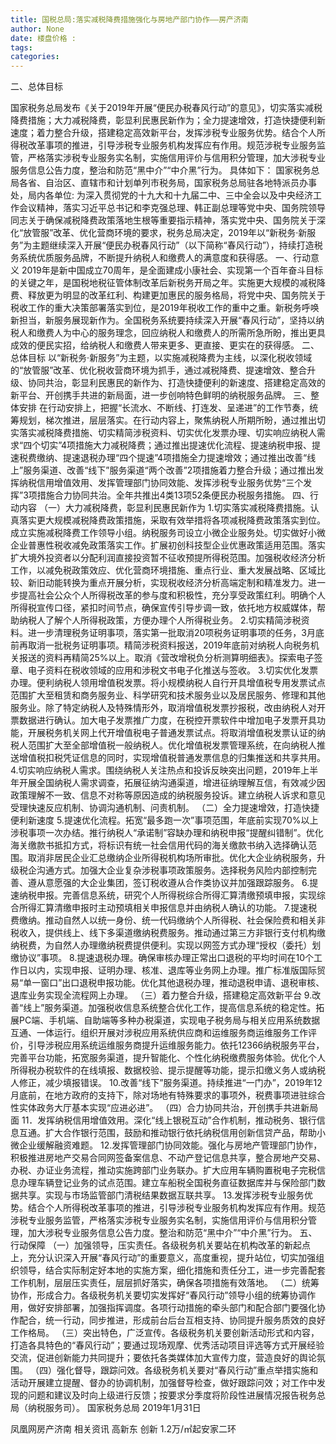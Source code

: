 ```yaml
---
title: 国税总局:落实减税降费措施强化与房地产部门协作——房产济南
author: None
date: 楼盘价格 : 
tags: 
categories: 
---
```

二、总体目标
<!-- more -->
国家税务总局发布《关于2019年开展“便民办税春风行动”的意见》，切实落实减税降费措施；大力减税降费，彰显利民惠民新作为；全力提速增效，打造快捷便利新速度；着力整合升级，搭建稳定高效新平台，发挥涉税专业服务优势。结合个人所得税改革事项的推进，引导涉税专业服务机构发挥应有作用。规范涉税专业服务监管，严格落实涉税专业服务实名制，实施信用评价与信用积分管理，加大涉税专业服务信息公告力度，整治和防范“黑中介”“中介黑”行为。
具体如下：
国家税务总局各省、自治区、直辖市和计划单列市税务局，国家税务总局驻各地特派员办事处，局内各单位:
为深入贯彻党的十九大和十九届二中、三中全会以及中央经济工作会议精神，落实习近平总书记和李克强总理、韩正副总理等党中央、国务院领导同志关于确保减税降费政策落地生根等重要指示精神，落实党中央、国务院关于深化“放管服”改革、优化营商环境的要求，税务总局决定，2019年以“新税务·新服务”为主题继续深入开展“便民办税春风行动”（以下简称“春风行动”），持续打造税务系统优质服务品牌，不断提升纳税人和缴费人的满意度和获得感。
一、行动意义
2019年是新中国成立70周年，是全面建成小康社会、实现第一个百年奋斗目标的关键之年，是国税地税征管体制改革后新税务开局之年。实施更大规模的减税降费、释放更为明显的改革红利、构建更加惠民的服务格局，将党中央、国务院关于税收工作的重大决策部署落实到位，是2019年税收工作的重中之重。新税务呼唤新担当，新服务展现新作为。全国税务系统要持续深入开展“春风行动”，坚持以纳税人和缴费人为中心的服务理念，回应纳税人和缴费人的所需所急所盼，推出更具成效的便民实招，给纳税人和缴费人带来更多、更直接、更实在的获得感。
二、总体目标
以“新税务·新服务”为主题，以实施减税降费为主线，以深化税收领域的“放管服”改革、优化税收营商环境为抓手，通过减税降费、提速增效、整合升级、协同共治，彰显利民惠民的新作为、打造快捷便利的新速度、搭建稳定高效的新平台、开创携手共进的新局面，进一步创响特色鲜明的纳税服务品牌。
三、整体安排
在行动安排上，把握“长流水、不断线、打连发、呈递进”的工作节奏，统筹规划，梯次推进，层层落实。在行动内容上，聚焦纳税人所期所盼，通过推出切实落实减税降费措施、切实精简涉税资料、切实优化发票办理、切实响应纳税人需求“四个切实”4项措施大力减税降费；通过推出提速优化流程、提速纳税申报、提速税费缴纳、提速退税办理“四个提速”4项措施全力提速增效；通过推出改善“线上”服务渠道、改善“线下”服务渠道“两个改善”2项措施着力整合升级；通过推出发挥纳税信用增值效用、发挥管理部门协同效能、发挥涉税专业服务优势“三个发挥”3项措施合力协同共治。全年共推出4类13项52条便民办税服务措施。
四、行动内容
（一）大力减税降费，彰显利民惠民新作为
1.切实落实减税降费措施。认真落实更大规模减税降费政策措施，采取有效举措将各项减税降费政策落实到位。成立实施减税降费工作领导小组。纳税服务司设立小微企业服务处。切实做好小微企业普惠性税收减免政策落实工作。扩展初创科技型企业优惠政策适用范围。落实扩大境外投资者以分配利润直接投资暂不征收预提所得税范围。加强税收经济分析工作，以减免税政策效应、优化营商环境措施、重点行业、重大发展战略、区域比较、新旧动能转换为重点开展分析，实现税收经济分析高端定制和精准发力。进一步提高社会公众个人所得税改革的参与度和积极性，充分享受政策红利。明确个人所得税宣传口径，紧扣时间节点，确保宣传引导步调一致，依托地方权威媒体，帮助纳税人了解个人所得税政策，方便办理个人所得税业务。
2.切实精简涉税资料。进一步清理税务证明事项，落实第一批取消20项税务证明事项的任务，3月底前再取消一批税务证明事项。精简涉税资料报送，2019年底前对纳税人向税务机关报送的资料再精简25%以上。取消《营改增税负分析测算明细表》。探索电子签章、电子资料在税收领域的应用和涉税文书电子化推送与签收。
3.切实优化发票办理。便利纳税人领用增值税发票。将小规模纳税人自行开具增值税专用发票试点范围扩大至租赁和商务服务业、科学研究和技术服务业以及居民服务、修理和其他服务业。除了特定纳税人及特殊情形外，取消增值税发票抄报税，改由纳税人对开票数据进行确认。加大电子发票推广力度，在税控开票软件中增加电子发票开具功能，开展税务机关网上代开增值税电子普通发票试点。将取消增值税发票认证的纳税人范围扩大至全部增值税一般纳税人。优化增值税发票管理系统，在向纳税人推送增值税扣税凭证信息的同时，实现增值税普通发票信息的归集推送和共享共用。
4.切实响应纳税人需求。围绕纳税人关注热点和投诉反映突出问题，2019年上半年开展全国纳税人需求调查，拓展征纳沟通渠道，增进征纳理解互信，有效减少因政策理解不一致、信息不对称等原因造成的纳税服务投诉。建立纳税人诉求和意见受理快速反应机制、协调沟通机制、问责机制。
（二）全力提速增效，打造快捷便利新速度
5.提速优化流程。拓宽“最多跑一次”事项范围，年底前实现70%以上涉税事项一次办结。推行纳税人“承诺制”容缺办理和纳税申报“提醒纠错制”。优化海关缴款书抵扣方式，将标识有统一社会信用代码的海关缴款书纳入选择确认范围。取消非居民企业汇总缴纳企业所得税机构场所审批。优化大企业纳税服务，升级税企沟通方式。加强大企业复杂涉税事项政策服务。选择税务风险内部控制完善、遵从意愿强的大企业集团，签订税收遵从合作类协议并加强跟踪服务。
6.提速纳税申报。完善信息系统，研究个人所得税综合所得汇算清缴预填申报，实现综合所得汇算清缴申报时主动预填相关申报信息并由纳税人确认的功能。
7.提速税费缴纳。推动自然人以统一身份、统一代码缴纳个人所得税、社会保险费和相关非税收入，提供线上、线下多渠道缴纳税费服务。推动通过第三方非银行支付机构缴纳税费，为自然人办理缴纳税费提供便利。实现以网签方式办理“授权（委托）划缴协议”事项。
8.提速退税办理。确保审核办理正常出口退税的平均时间在10个工作日以内，实现申报、证明办理、核准、退库等业务网上办理。推广标准版国际贸易“单一窗口”出口退税申报功能。优化其他退税办理，推动退税申请、退税审核、退库业务实现全流程网上办理。
（三）着力整合升级，搭建稳定高效新平台
9.改善“线上”服务渠道。加强税收信息系统整合优化工作，提高信息系统的稳定性。拓展PC端、手机端、自助端等多种办税渠道，实现电子税务局与相关应用系统数据互通、一体运行。组织开展对涉税应用系统供应商和运维服务商运维服务工作评价，引导涉税应用系统运维服务商提升运维服务能力。依托12366纳税服务平台，完善平台功能，拓宽服务渠道，提升智能化、个性化纳税缴费服务体验。优化个人所得税办税软件的在线填报、数据校验、提示提醒等功能，提示扣缴义务人或纳税人修正，减少填报错误。
10.改善“线下”服务渠道。持续推进“一门办”，2019年12月底前，在地方政府的支持下，除对场地有特殊要求的事项外，税费事项进驻综合性实体政务大厅基本实现“应进必进”。
（四）合力协同共治，开创携手共进新局面
11．发挥纳税信用增值效用。深化“线上银税互动”合作机制，推动税务、银行信息互通。扩大合作银行范围，鼓励和推动银行依托纳税信用创新信贷产品，帮助小微企业缓解融资难题。
12.发挥管理部门协同效能。强化与房地产管理部门协作，积极推进房地产交易合同网签备案信息、不动产登记信息共享，整合房地产交易、办税、办证业务流程，推动实施跨部门业务联办。扩大应用车辆购置税电子完税信息办理车辆登记业务的试点范围。建立车船税全国税务直征数据库并与保险部门数据共享。实现与市场监管部门清税结果数据互联共享。
13.发挥涉税专业服务优势。结合个人所得税改革事项的推进，引导涉税专业服务机构发挥应有作用。规范涉税专业服务监管，严格落实涉税专业服务实名制，实施信用评价与信用积分管理，加大涉税专业服务信息公告力度。整治和防范“黑中介”“中介黑”行为。
五、行动保障
（一）加强领导，压实责任。各级税务机关要站在机构改革的新起点上，充分认识深入开展“春风行动”的重要意义，高度重视，提升站位，切实加强组织领导，结合实际制定好本地的实施方案，细化措施和责任分工，进一步完善配套工作机制，层层压实责任，层层抓好落实，确保各项措施有效落地。
（二）统筹协作，形成合力。各级税务机关要切实发挥好“春风行动”领导小组的统筹协调作用，做好安排部署，加强指挥调度。各项行动措施的牵头部门和配合部门要强化协作配合，统一行动，同步推进，形成前台后台互相支持、协同提升服务质效的良好工作格局。
（三）突出特色，广泛宣传。各级税务机关要创新活动形式和内容，打造各具特色的“春风行动”；要通过现场观摩、优秀活动项目评选等方式开展经验交流，促进创新能力共同提升；要依托各类媒体加大宣传力度，营造良好的舆论氛围。
（四）强化督导，跟踪问效。各级税务机关要对“春风行动”重点举措实施和活动开展建立提醒、督办的协调机制，加强督导检查，做好跟踪问效；对工作中发现的问题和建议及时向上级进行反馈；按要求分季度将阶段性进展情况报告税务总局（纳税服务司）。
国家税务总局
2019年1月31日
                        
                        
                        
                        
                                        
                    
                    
                
                    
                    
                    
                
                    
                
凤凰网房产济南
相关资讯
高新东 创新
1.2万/㎡起安家二环
	                        
	                    
	                        
	                    
